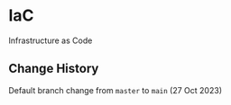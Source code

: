# IaC
Infrastructure as Code

## Change History 
Default branch change from `master` to `main`
(27 Oct 2023) 
